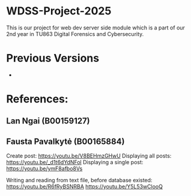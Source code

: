# WDSS-Project-2025
This is our project for web dev server side module which is a part of our  2nd year in TU863 Digital Forensics and Cybersecurity.

# Previous Versions
- 

# References: 
## Lan Ngai (B00159127)
## Fausta Pavalkytė (B00165884)
Create post:
https://youtu.be/V8BEHmzGHwU
Displaying all posts:
https://youtu.be/_d1t6dYdNFol
Displaying a single post:
https://youtu.be/ymF8afbo8Vs

Writing and reading from text file, before database existed:
https://youtu.be/R6fRyBSNRBA
https://youtu.be/Y5L53wClooQ